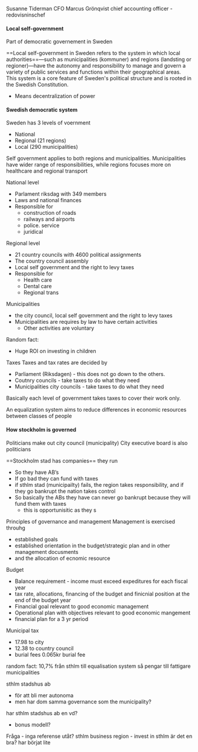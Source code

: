 Susanne Tiderman CFO 
Marcus Grönqvist chief accounting officer - redovisninschef




#### Local self-government

Part of democratic governement in Sweden

==Local self-government in Sweden refers to the system in which local authorities==—such as municipalities (kommuner) and regions (landsting or regioner)—have the autonomy and responsibility to manage and govern a variety of public services and functions within their geographical areas. This system is a core feature of Sweden's political structure and is rooted in the Swedish Constitution.
- Means decentralization of power

#### Swedish democratic system

Sweden has 3 levels of voernment
- National
- Regional (21 regions)
- Local (290 municipalities)

Self government applies to both regions and municipalities.
Municipalities have wider range of responsibilities, while regions focuses more on healthcare and regional transport

National level
- Parlament riksdag with 349 members
- Laws and national finances
- Responsible for
    - construction of roads
    - railways and airports
    - police. service
    - juridical

Regional level
- 21 country councils with 4600 political assignments
- The country council assembly
- Local self government and the right to levy taxes
- Responsible for
    - Health care
    - Dental care
    - Regional trans

Municipalities
- the city council, local self government and the right to levy taxes
- Municipalities are requires by law to have certain activities
    - Other activities are voluntary


Random fact:
- Huge ROI on investing in children

Taxes
Taxes and tax rates are decided by
- Parliament (Riksdagen) - this does not go down to the others.
- Coutnry councils - take taxes to do what they need
- Municipalities city councils - take taxes to do what they need

Basically each level of government takes taxes to cover their work only.

An equalization system aims to reduce differences in economic resources between classes of people



#### How stockholm is governed
Politicians make out city council (municipality) 
City executive board is also politicians

==Stockholm stad has companies== they run
- So they have AB’s
- If go bad they can fund with taxes
- if sthlm stad (municipailty) fails, the region takes responsibility, and if they go bankrupt the nation takes control
- So basically the ABs they have can never go bankrupt because they will fund them with taxes
	- this is opportunisitic as they s



Principles of governance and management
Management is exercised throuhg
- established goals
- established orientation in the budget/strategic plan and in other management docusments
- and the allocation of ecnomic resource

Budget
- Balance requirement - income must exceed expeditures for each fiscal year
- tax rate, allocations, financing of the budget and finicnial position at the end of the budget year
- Financial goal relevant to good economic management
- Operational plan with objectives relevant to good economic mangement
- financial plan for a 3 yr period

Municipal tax
- 17.98 to city
- 12.38 to country council
- burial fees 0.065kr burial fee

random fact: 10,7% från sthlm till equalisation system så pengar till fattigare municipalities



sthlm stadshus ab
- för att bli mer autonoma
- men har dom samma governance som the municipality?

har sthlm stadshus ab en vd?
- bonus modell?

Fråga - inga referense utåt?
sthlm business region - invest in sthlm är det en bra? har börjat lite

